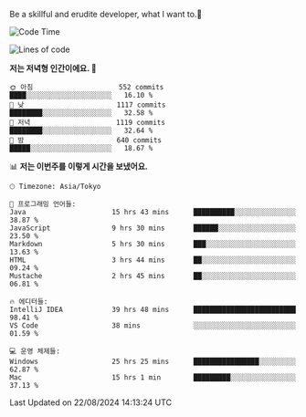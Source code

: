 Be a skillful and erudite developer, what I want to.👶

<!--START_SECTION:waka-->
![Code Time](http://img.shields.io/badge/Code%20Time-1%2C198%20hrs%202%20mins-blue)

![Lines of code](https://img.shields.io/badge/%EC%A0%80%EB%8A%94%20%EC%97%AC%ED%83%9C%EA%B9%8C%EC%A7%80%20-2.7%20million%20%EC%A4%84%EC%9D%98%20%EC%BD%94%EB%93%9C%EB%A5%BC%20%EC%9E%91%EC%84%B1%ED%96%88%EC%96%B4%EC%9A%94.-blue)

**저는 저녁형 인간이에요. 🦉** 

```text
🌞 아침                     552 commits         ████░░░░░░░░░░░░░░░░░░░░░   16.10 % 
🌆 낮　                     1117 commits        ████████░░░░░░░░░░░░░░░░░   32.58 % 
🌃 저녁                     1119 commits        ████████░░░░░░░░░░░░░░░░░   32.64 % 
🌙 밤　                     640 commits         █████░░░░░░░░░░░░░░░░░░░░   18.67 % 
```


📊 **저는 이번주를 이렇게 시간을 보냈어요.** 

```text
🕑︎ Timezone: Asia/Tokyo

💬 프로그래밍 언어들: 
Java                     15 hrs 43 mins      ██████████░░░░░░░░░░░░░░░   38.87 % 
JavaScript               9 hrs 30 mins       ██████░░░░░░░░░░░░░░░░░░░   23.50 % 
Markdown                 5 hrs 30 mins       ███░░░░░░░░░░░░░░░░░░░░░░   13.63 % 
HTML                     3 hrs 44 mins       ██░░░░░░░░░░░░░░░░░░░░░░░   09.24 % 
Mustache                 2 hrs 45 mins       ██░░░░░░░░░░░░░░░░░░░░░░░   06.81 % 

🔥 에디터들: 
IntelliJ IDEA            39 hrs 48 mins      █████████████████████████   98.41 % 
VS Code                  38 mins             ░░░░░░░░░░░░░░░░░░░░░░░░░   01.59 % 

💻 운영 체제들: 
Windows                  25 hrs 25 mins      ████████████████░░░░░░░░░   62.87 % 
Mac                      15 hrs 1 min        █████████░░░░░░░░░░░░░░░░   37.13 % 
```


 Last Updated on 22/08/2024 14:13:24 UTC
<!--END_SECTION:waka-->
